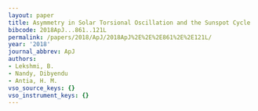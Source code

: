```yaml
---
layout: paper
title: Asymmetry in Solar Torsional Oscillation and the Sunspot Cycle
bibcode: 2018ApJ...861..121L
permalink: /papers/2018/ApJ/2018ApJ%2E%2E%2E861%2E%2E121L/
year: '2018'
journal_abbrev: ApJ
authors:
- Lekshmi, B.
- Nandy, Dibyendu
- Antia, H. M.
vso_source_keys: {}
vso_instrument_keys: {}
---
```

